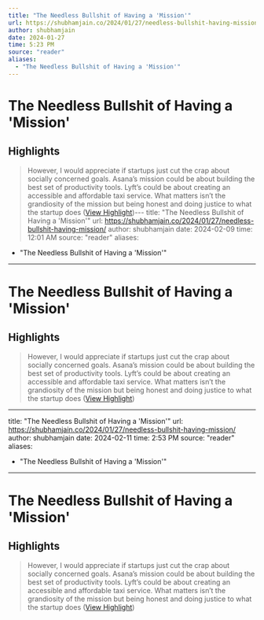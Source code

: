 ```yaml
---
title: "The Needless Bullshit of Having a 'Mission'"
url: https://shubhamjain.co/2024/01/27/needless-bullshit-having-mission/
author: shubhamjain
date: 2024-01-27
time: 5:23 PM
source: "reader"
aliases:
  - "The Needless Bullshit of Having a 'Mission'"
---
```

# The Needless Bullshit of Having a 'Mission'

## Highlights
> However, I would appreciate if startups just cut the crap about socially concerned goals. Asana’s mission could be about building the best set of productivity tools. Lyft’s could be about creating an accessible and affordable taxi service. What matters isn’t the grandiosity of the mission but being honest and doing justice to what the startup does ([View Highlight](https://read.readwise.io/read/01hn5f56101a0941pm8dcr8y4h))---
title: "The Needless Bullshit of Having a 'Mission'"
url: https://shubhamjain.co/2024/01/27/needless-bullshit-having-mission/
author: shubhamjain
date: 2024-02-09
time: 12:01 AM
source: "reader"
aliases:
  - "The Needless Bullshit of Having a 'Mission'"
---
# The Needless Bullshit of Having a 'Mission'

## Highlights
> However, I would appreciate if startups just cut the crap about socially concerned goals. Asana’s mission could be about building the best set of productivity tools. Lyft’s could be about creating an accessible and affordable taxi service. What matters isn’t the grandiosity of the mission but being honest and doing justice to what the startup does ([View Highlight](https://read.readwise.io/read/01hn5f56101a0941pm8dcr8y4h))

---
title: "The Needless Bullshit of Having a 'Mission'"
url: https://shubhamjain.co/2024/01/27/needless-bullshit-having-mission/
author: shubhamjain
date: 2024-02-11
time: 2:53 PM
source: "reader"
aliases:
  - "The Needless Bullshit of Having a 'Mission'"
---
# The Needless Bullshit of Having a 'Mission'

## Highlights
> However, I would appreciate if startups just cut the crap about socially concerned goals. Asana’s mission could be about building the best set of productivity tools. Lyft’s could be about creating an accessible and affordable taxi service. What matters isn’t the grandiosity of the mission but being honest and doing justice to what the startup does ([View Highlight](https://read.readwise.io/read/01hn5f56101a0941pm8dcr8y4h))

